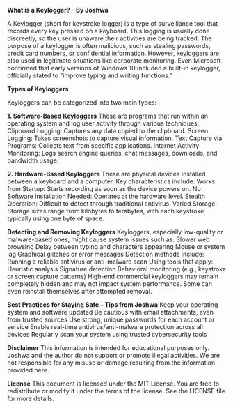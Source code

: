 **What is a Keylogger? – By Joshwa**

A Keylogger (short for keystroke logger) is a type of surveillance tool that records every key pressed on a keyboard. This logging is usually done discreetly, so the user is unaware their activities are being tracked.
The purpose of a keylogger is often malicious, such as stealing passwords, credit card numbers, or confidential information. However, keyloggers are also used in legitimate situations like corporate monitoring.
Even Microsoft confirmed that early versions of Windows 10 included a built-in keylogger, officially stated to "improve typing and writing functions."

**Types of Keyloggers**

Keyloggers can be categorized into two main types:

**1. Software-Based Keyloggers**
These are programs that run within an operating system and log user activity through various techniques:
Clipboard Logging: Captures any data copied to the clipboard.
Screen Logging: Takes screenshots to capture visual information.
Text Capture via Programs: Collects text from specific applications.
Internet Activity Monitoring: Logs search engine queries, chat messages, downloads, and bandwidth usage.

**2. Hardware-Based Keyloggers**
These are physical devices installed between a keyboard and a computer. Key characteristics include:
Works from Startup: Starts recording as soon as the device powers on.
No Software Installation Needed: Operates at the hardware level.
Stealth Operation: Difficult to detect through traditional antivirus.
Varied Storage: Storage sizes range from kilobytes to terabytes, with each keystroke typically using one byte of space.

**Detecting and Removing Keyloggers**
Keyloggers, especially low-quality or malware-based ones, might cause system issues such as:
Slower web browsing
Delay between typing and characters appearing
Mouse or system lag
Graphical glitches or error messages
Detection methods include:
Running a reliable antivirus or anti-malware scan
Using tools that apply:
Heuristic analysis
Signature detection
Behavioral monitoring (e.g., keystroke or screen capture patterns)
High-end commercial keyloggers may remain completely hidden and may not impact system performance. Some can even reinstall themselves after attempted removal.

**Best Practices for Staying Safe – Tips from Joshwa**
Keep your operating system and software updated
Be cautious with email attachments, even from trusted sources
Use strong, unique passwords for each account or service
Enable real-time antivirus/anti-malware protection across all devices
Regularly scan your system using trusted cybersecurity tools

**Disclaimer**
This information is intended for educational purposes only.
Joshwa and the author do not support or promote illegal activities. We are not responsible for any misuse or damage resulting from the information provided here.

**License**
This document is licensed under the MIT License.
You are free to redistribute or modify it under the terms of the license. See the LICENSE file for more details.
